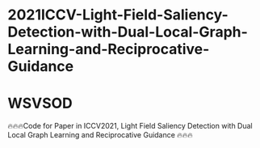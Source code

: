 # 2021ICCV-Light-Field-Saliency-Detection-with-Dual-Local-Graph-Learning-and-Reciprocative-Guidance
# WSVSOD
🔥🔥🔥Code for Paper in ICCV2021,  Light Field Saliency Detection with Dual Local Graph Learning and Reciprocative Guidance
🔥🔥🔥 
